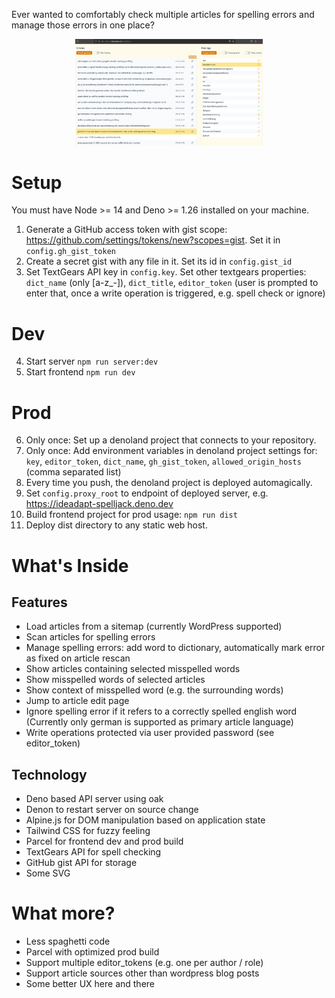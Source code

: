 Ever wanted to comfortably check multiple articles for spelling errors and manage those errors in one place?

<p style="text-align: center">
<img src="https://github.com/ideadapt/spelljack/raw/main/doc/screenshot.png" width="300">
</p>

# Setup

You must have Node >= 14 and Deno >= 1.26 installed on your machine.

1. Generate a GitHub access token with gist scope: https://github.com/settings/tokens/new?scopes=gist.
   Set it in `config.gh_gist_token`
2. Create a secret gist with any file in it. Set its id in `config.gist_id`
3. Set TextGears API key in `config.key`. Set other textgears properties: 
   `dict_name` (only [a-z_-]), `dict_title`, `editor_token` (user is prompted to enter that, once a write operation is triggered, e.g. spell check or ignore)

# Dev

4. Start server `npm run server:dev`
5. Start frontend `npm run dev`

# Prod

6. Only once: Set up a denoland project that connects to your repository. 
7. Only once: Add environment variables in denoland project settings for: 
   `key`, `editor_token`, `dict_name`, `gh_gist_token`, `allowed_origin_hosts` (comma separated list)
8. Every time you push, the denoland project is deployed automagically.
9. Set `config.proxy_root` to endpoint of deployed server, e.g. https://ideadapt-spelljack.deno.dev
10. Build frontend project for prod usage: `npm run dist`
11. Deploy dist directory to any static web host.


# What's Inside

## Features

- Load articles from a sitemap (currently WordPress supported)
- Scan articles for spelling errors
- Manage spelling errors: add word to dictionary, automatically mark error as fixed on article rescan
- Show articles containing selected misspelled words
- Show misspelled words of selected articles
- Show context of misspelled word (e.g. the surrounding words)
- Jump to article edit page
- Ignore spelling error if it refers to a correctly spelled english word (Currently only german is supported as primary article language)
- Write operations protected via user provided password (see editor_token)

## Technology

- Deno based API server using oak
- Denon to restart server on source change
- Alpine.js for DOM manipulation based on application state
- Tailwind CSS for fuzzy feeling
- Parcel for frontend dev and prod build
- TextGears API for spell checking
- GitHub gist API for storage
- Some SVG


# What more?

- Less spaghetti code
- Parcel with optimized prod build
- Support multiple editor_tokens (e.g. one per author / role)
- Support article sources other than wordpress blog posts
- Some better UX here and there